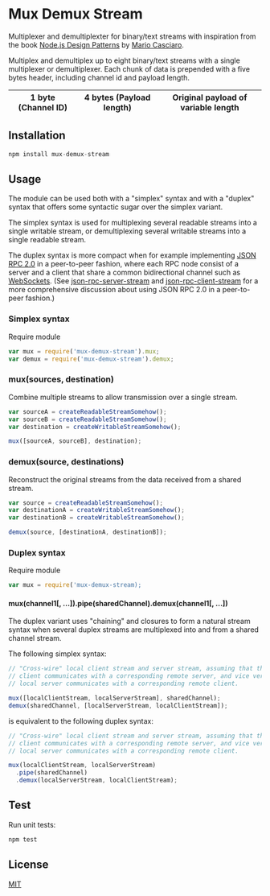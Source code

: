 # Mux Demux Stream

Multiplexer and demultiplexter for binary/text streams with inspiration from the
book [Node.js Design Patterns](https://www.packtpub.com/web-development/nodejs-design-patterns)
by [Mario Casciaro](https://github.com/mariocasciaro).

Multiplex and demultiplex up to eight binary/text streams with a single
multiplexer or demultiplexer. Each chunk of data is prepended with a five bytes
header, including channel id and payload length.

| 1 byte (Channel ID) | 4 bytes (Payload length) | Original payload of variable length |
|---------------------|--------------------------|-------------------------------------|

## Installation

```js
npm install mux-demux-stream
```

## Usage

The module can be used both with a "simplex" syntax and with a "duplex" syntax
that offers some syntactic sugar over the simplex variant.

The simplex syntax is used for multiplexing several readable streams into a single
writable stream, or demultiplexing several writable streams into a single
readable stream.

The duplex syntax is more compact when for example implementing
[JSON RPC 2.0](http://www.jsonrpc.org/specification) in a peer-to-peer fashion,
where each RPC node consist of a server and a client that share a common
bidirectional channel such as
[WebSockets](https://developer.mozilla.org/en-US/docs/Web/API/WebSockets_API).
(See [json-rpc-server-stream](https://github.com/claudijo/json-rpc-server-stream)
and [json-rpc-client-stream](https://github.com/claudijo/json-rpc-client-stream)
for a more comprehensive discussion about using JSON RPC 2.0 in a peer-to-peer
fashion.)

### Simplex syntax

Require module

```js
var mux = require('mux-demux-stream').mux;
var demux = require('mux-demux-stream').demux;
```

### mux(sources, destination)

Combine multiple streams to allow transmission over a single stream.

```js
var sourceA = createReadableStreamSomehow();
var sourceB = createReadableStreamSomehow();
var destination = createWritableStreamSomehow();

mux([sourceA, sourceB], destination);
```

### demux(source, destinations)

Reconstruct the original streams from the data received from a shared stream.

```js
var source = createReadableStreamSomehow();
var destinationA = createWritableStreamSomehow();
var destinationB = createWritableStreamSomehow();

demux(source, [destinationA, destinationB]);
```

### Duplex syntax

Require module

```js
var mux = require('mux-demux-stream);
```

#### mux(channel1[, ...]).pipe(sharedChannel).demux(channel1[, ...])

The duplex variant uses "chaining" and closures to form a natural stream syntax
when several duplex streams are multiplexed into and from a shared channel
stream.

The following simplex syntax:

```js
// "Cross-wire" local client stream and server stream, assuming that the local
// client communicates with a corresponding remote server, and vice versa, that
// local server communicates with a corresponding remote client.

mux([localClientStream, localServerStream], sharedChannel);
demux(sharedChannel, [localServerStream, localClientStream]);
```

is equivalent to the following duplex syntax:

```js
// "Cross-wire" local client stream and server stream, assuming that the local
// client communicates with a corresponding remote server, and vice versa, that
// local server communicates with a corresponding remote client.

mux(localClientStream, localServerStream)
  .pipe(sharedChannel)
  .demux(localServerStream, localClientStream);
```

## Test

Run unit tests:

```js
npm test
```

## License

[MIT](LICENSE)





